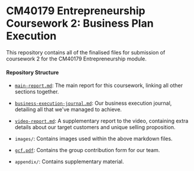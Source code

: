 # CM40179 Entrepreneurship Coursework 2: Business Plan Execution

This repository contains all of the finalised files for submission of coursework 2 for the CM40179 Entrepreneurship module.

#### Repository Structure

- [`main-report.md`](./report.md): The main report for this coursework, linking all other sections together.

- [`business-execution-journal.md`](./business-execution-journal.md): Our business execution journal, detailing all that we've managed to achieve.

- [`video-report.md`](./video-report.md): A supplementary report to the video, containing extra details about our target customers and unique selling proposition.

- `images/`: Contains images used within the above markdown files.

- [`gcf.pdf`](./gcf.pdf): Contains the group contribution form for our team.

- `appendix/`: Contains supplementary material.
